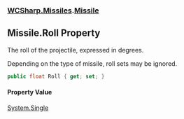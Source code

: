 ### [WCSharp.Missiles](WCSharp.Missiles.md 'WCSharp.Missiles').[Missile](WCSharp.Missiles.Missile.md 'WCSharp.Missiles.Missile')

## Missile.Roll Property

The roll of the projectile, expressed in degrees.  
  
Depending on the type of missile, roll sets may be ignored.

```csharp
public float Roll { get; set; }
```

#### Property Value
[System.Single](https://docs.microsoft.com/en-us/dotnet/api/System.Single 'System.Single')